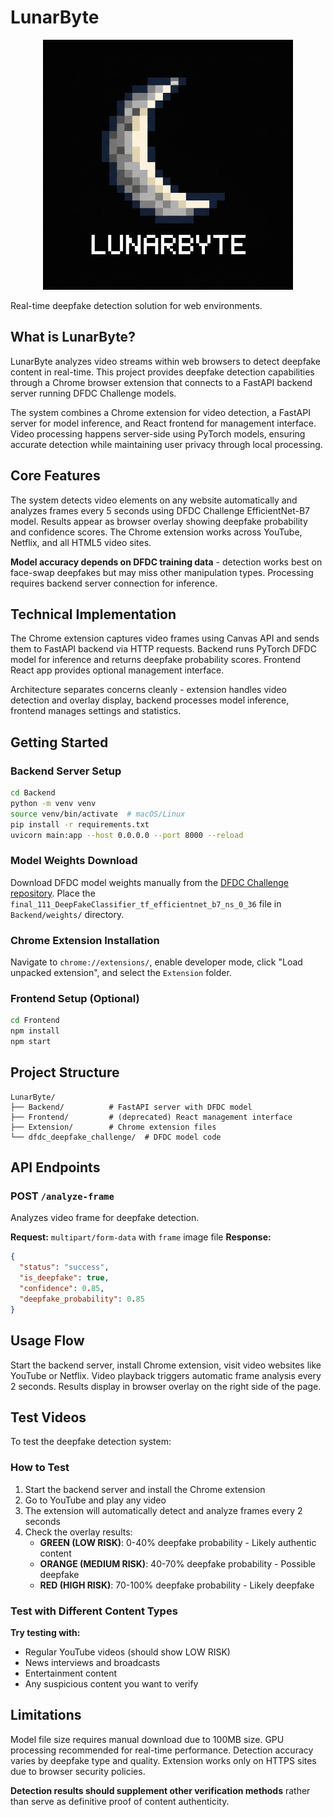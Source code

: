 # LunarByte

<div align="center">
  <img src="lunarbyte_name.png" alt="LunarByte" width="400">
</div>

Real-time deepfake detection solution for web environments.

## What is LunarByte?

LunarByte analyzes video streams within web browsers to detect deepfake content in real-time. This project provides deepfake detection capabilities through a Chrome browser extension that connects to a FastAPI backend server running DFDC Challenge models.

The system combines a Chrome extension for video detection, a FastAPI server for model inference, and React frontend for management interface. Video processing happens server-side using PyTorch models, ensuring accurate detection while maintaining user privacy through local processing.

## Core Features

The system detects video elements on any website automatically and analyzes frames every 5 seconds using DFDC Challenge EfficientNet-B7 model. Results appear as browser overlay showing deepfake probability and confidence scores. The Chrome extension works across YouTube, Netflix, and all HTML5 video sites.

**Model accuracy depends on DFDC training data** - detection works best on face-swap deepfakes but may miss other manipulation types. Processing requires backend server connection for inference.

## Technical Implementation

The Chrome extension captures video frames using Canvas API and sends them to FastAPI backend via HTTP requests. Backend runs PyTorch DFDC model for inference and returns deepfake probability scores. Frontend React app provides optional management interface.

Architecture separates concerns cleanly - extension handles video detection and overlay display, backend processes model inference, frontend manages settings and statistics.

## Getting Started

### Backend Server Setup

```bash
cd Backend
python -m venv venv
source venv/bin/activate  # macOS/Linux
pip install -r requirements.txt
uvicorn main:app --host 0.0.0.0 --port 8000 --reload
```

### Model Weights Download

Download DFDC model weights manually from the [DFDC Challenge repository](https://github.com/selimsef/dfdc_deepfake_challenge). Place the `final_111_DeepFakeClassifier_tf_efficientnet_b7_ns_0_36` file in `Backend/weights/` directory.

### Chrome Extension Installation

Navigate to `chrome://extensions/`, enable developer mode, click "Load unpacked extension", and select the `Extension` folder.

### Frontend Setup (Optional)

```bash
cd Frontend
npm install
npm start
```

## Project Structure

```
LunarByte/
├── Backend/          # FastAPI server with DFDC model
├── Frontend/         # (deprecated) React management interface
├── Extension/        # Chrome extension files
└── dfdc_deepfake_challenge/  # DFDC model code
```

## API Endpoints

### POST `/analyze-frame`

Analyzes video frame for deepfake detection.

**Request:** `multipart/form-data` with `frame` image file
**Response:**

```json
{
  "status": "success",
  "is_deepfake": true,
  "confidence": 0.85,
  "deepfake_probability": 0.85
}
```

## Usage Flow

Start the backend server, install Chrome extension, visit video websites like YouTube or Netflix. Video playback triggers automatic frame analysis every 2 seconds. Results display in browser overlay on the right side of the page.

## Test Videos

To test the deepfake detection system:

### How to Test

1. Start the backend server and install the Chrome extension
2. Go to YouTube and play any video
3. The extension will automatically detect and analyze frames every 2 seconds
4. Check the overlay results:
   - **GREEN (LOW RISK)**: 0-40% deepfake probability - Likely authentic content
   - **ORANGE (MEDIUM RISK)**: 40-70% deepfake probability - Possible deepfake
   - **RED (HIGH RISK)**: 70-100% deepfake probability - Likely deepfake

### Test with Different Content Types

**Try testing with:**
- Regular YouTube videos (should show LOW RISK)
- News interviews and broadcasts
- Entertainment content
- Any suspicious content you want to verify

## Limitations

Model file size requires manual download due to 100MB size. GPU processing recommended for real-time performance. Detection accuracy varies by deepfake type and quality. Extension works only on HTTPS sites due to browser security policies.

**Detection results should supplement other verification methods** rather than serve as definitive proof of content authenticity.
